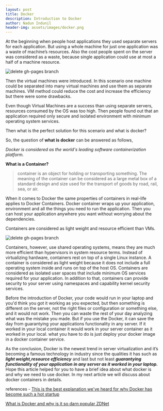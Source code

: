 ```yaml
---
layout: post
title: Docker
description: Introduction to Docker
author: Nadun Indunil
header-img: assets/images/docker.png
---
```


At the beginning when people host applications they used separate servers for each application. But using a whole machine for just one application was a waste of machine’s resources. Also the cost people spent on the server was considered as a waste, because single application could use at most a half of a machine resource.

![delete gh-pages branch](https://qph.ec.quoracdn.net/main-qimg-5381f9e1731eb4a2b78c591f6fb4e575?convert_to_webp=true)

Then the virtual machines were introduced. In this scenario one machine could be separated into many virtual machines and use them as separate machines. VM method could reduce the cost and increase the efficiency but there were some drawbacks.

Even though Virtual Machines are a success than using separate servers, resources consumed by the OS was too high. Then people found out that an application required only secure and isolated environment with minimum operating system services.

Then what is the perfect solution for this scenario and what is docker?

So, the question of **what is docker** can be answered as follows,

*Docker is considered as the world's leading software containerization platform.*

**What is a Container?**
<blockquote>
container is an object for holding or transporting something.
The meaning of the container can be considered as a large metal box of a standard design and size used for the transport of goods by road, rail, sea, or air.
</blockquote>

When it comes to Docker the same properties of containers in real-life applies to Docker Containers. Docker container wraps up your application, environment and all the things you need to run the application. Then you can host your application anywhere you want without worrying about the dependencies.

Containers are considered as light weight and resource efficient than VMs.


![delete gh-pages branch](https://qph.ec.quoracdn.net/main-qimg-f7e5896d1238d0172f188ae20dfc1a61?convert_to_webp=true)

Containers, however, use shared operating systems, means they are much more efficient than hypervisors in system resource terms. Instead of virtualizing hardware, containers rest on top of a single Linux instance.
A container is considered as light weight because it does not include a full operating system inside and runs on top of the host OS. Containers are considered as isolated user spaces that include minimum OS services required for your application. In addition to that, containers can provide security to your server using namespaces and capability kernel security services.

Before the introduction of Docker, your code would run in your laptop and you'd think you got it working as you expected, but then something is different on the server, not the right files or configuration or something else, and it would not work. Then you can waste the rest of your day analyzing what was the mistake you made. But if you use the Docker, it can save the day from guarantying your applications functionality in any server. If it worked in your local container it would work in your server container as it worked in your local. what you have to do is just deploy your docker image in a docker container service.

As the conclusion, Docker is the newest trend in server virtualization and it’s becoming a famous technology in industry since the qualities it has such as ***light weight,resource efficiency*** and last but not least ***guarantying functionality of your application in any server as it worked in your laptop.***
Hope this article helped for you to have a brief idea about what docker is and why we need to use docker. In my next article we will discuss about docker containers in details.

references - [This is the best explanation we've heard for why Docker has become such a hot startup](http://www.businessinsider.com/docker-why-it-took-off-2015-3)

[What is Docker and why is it so darn popular ZDNet](http://www.zdnet.com/article/what-is-docker-and-why-is-it-so-darn-popular/)
